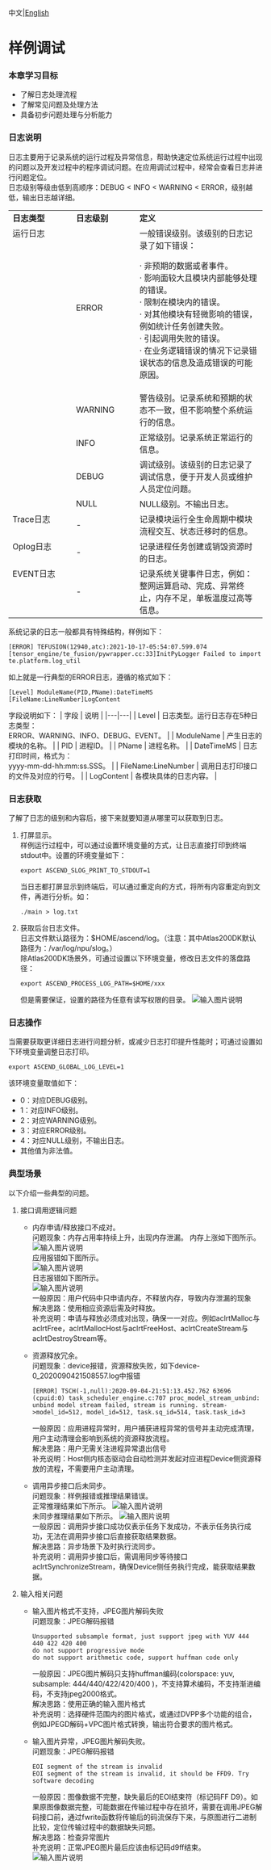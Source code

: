 中文|[English](./README.md)
# 样例调试

### <a name="step_1"></a> 本章学习目标
- 了解日志处理流程
- 了解常见问题及处理方法
- 具备初步问题处理与分析能力

### <a name="step_2"></a> 日志说明
日志主要用于记录系统的运行过程及异常信息，帮助快速定位系统运行过程中出现的问题以及开发过程中的程序调试问题。在应用调试过程中，经常会查看日志并进行问题定位。    
日志级别等级由低到高顺序：DEBUG < INFO < WARNING < ERROR，级别越低，输出日志越详细。
<table>
<tr><td width="25%"><b>日志类型</b></td><td width="25%"><b>日志级别</b></td><td width="50%"><b>定义</b></td></tr>
<tr><td rowspan="5" valign="top">运行日志</td><td>ERROR</td><td>一般错误级别。该级别的日志记录了如下错误：     

· 非预期的数据或者事件。   
· 影响面较大且模块内部能够处理的错误。     
· 限制在模块内的错误。    
· 对其他模块有轻微影响的错误，例如统计任务创建失败。      
· 引起调用失败的错误。      
· 在业务逻辑错误的情况下记录错误状态的信息及造成错误的可能原因。</td></tr>
<tr><td>WARNING</td><td>警告级别。记录系统和预期的状态不一致，但不影响整个系统运行的信息。</td></tr>
<tr><td>INFO</td><td>正常级别。记录系统正常运行的信息。</td></tr>
<tr><td>DEBUG</td><td>调试级别。该级别的日志记录了调试信息，便于开发人员或维护人员定位问题。</td></tr>
<tr><td>NULL</td><td>NULL级别。不输出日志。</td></tr>
</tr>
<tr><td rowspan="1" valign="top">Trace日志</td><td>-</td><td>记录模块运行全生命周期中模块流程交互、状态迁移时的信息。</td></tr>
<tr><td rowspan="1" valign="top">Oplog日志</td><td>-</td><td>记录进程任务创建或销毁资源时的日志。</td></tr>
<tr><td rowspan="1" valign="top">EVENT日志</td><td>-</td><td>记录系统关键事件日志，例如：整网运算启动、完成、异常终止，内存不足，单板温度过高等信息。</td></tr>
</table>

系统记录的日志一般都具有特殊结构，样例如下：
```
[ERROR] TEFUSION(12940,atc):2021-10-17-05:54:07.599.074 [tensor_engine/te_fusion/pywrapper.cc:33]InitPyLogger Failed to import te.platform.log_util
```
如上就是一行典型的ERROR日志，遵循的格式如下：
```
[Level] ModuleName(PID,PName):DateTimeMS [FileName:LineNumber]LogContent
```
字段说明如下：
| 字段  | 说明  |
|---|---|
| Level  | 日志类型。运行日志存在5种日志类型：<br>ERROR、WARNING、INFO、DEBUG、EVENT。  |
| ModuleName  | 产生日志的模块的名称。  |
| PID  |  进程ID。 |
| PName  | 进程名称。  |
| DateTimeMS  | 日志打印时间，格式为：<br>yyyy-mm-dd-hh:mm:ss.SSS。  |
| FileName:LineNumber  | 调用日志打印接口的文件及对应的行号。  |
| LogContent  | 各模块具体的日志内容。  |


### <a name="step_3"></a>日志获取
了解了日志的级别和内容后，接下来就要知道从哪里可以获取到日志。
1. 打屏显示。    
   样例运行过程中，可以通过设置环境变量的方式，让日志直接打印到终端stdout中。设置的环境变量如下：
   ```
   export ASCEND_SLOG_PRINT_TO_STDOUT=1
   ```
   当日志都打屏显示到终端后，可以通过重定向的方式，将所有内容重定向到文件，再进行分析。如：
   ```
   ./main > log.txt
   ```
2. 获取后台日志文件。     
   日志文件默认路径为：$HOME/ascend/log。（注意：其中Atlas200DK默认路径为：/var/log/npu/slog。）     
   除Atlas200DK场景外，可通过设置以下环境变量，修改日志文件的落盘路径：
   ```
   export ASCEND_PROCESS_LOG_PATH=$HOME/xxx
   ```
   但是需要保证，设置的路径为任意有读写权限的目录。
   ![输入图片说明](https://obs-9be7.obs.cn-east-2.myhuaweicloud.com/data/growthpath_pic/log_path.png)

### <a name="step_4"></a>日志操作    
   当需要获取更详细日志进行问题分析，或减少日志打印提升性能时；可通过设置如下环境变量调整日志打印。
   ```
   export ASCEND_GLOBAL_LOG_LEVEL=1
   ```
   该环境变量取值如下：
   - 0：对应DEBUG级别。
   - 1：对应INFO级别。
   - 2：对应WARNING级别。
   - 3：对应ERROR级别。
   - 4：对应NULL级别，不输出日志。
   - 其他值为非法值。

### <a name="step_5"></a>典型场景
以下介绍一些典型的问题。   
1. 接口调用逻辑问题        
   - 内存申请/释放接口不成对。   
     问题现象：内存占用率持续上升，出现内存泄漏。
     内存上涨如下图所示。   
     ![输入图片说明](https://obs-9be7.obs.cn-east-2.myhuaweicloud.com/data/growthpath_pic/memory_up.png)  
     应用报错如下图所示。    
     ![输入图片说明](https://obs-9be7.obs.cn-east-2.myhuaweicloud.com/data/growthpath_pic/samples_failed.png)  
     日志报错如下图所示。   
     ![输入图片说明](https://obs-9be7.obs.cn-east-2.myhuaweicloud.com/data/growthpath_pic/sample_failed_log.png)  
     一般原因：用户代码中只申请内存，不释放内存，导致内存泄漏的现象    
     解决思路：使用相应资源后需及时释放。    
     补充说明：申请与释放必须成对出现，确保一一对应。例如aclrtMalloc与aclrtFree，aclrtMallocHost与aclrtFreeHost、aclrtCreateStream与aclrtDestroyStream等。  

   - 资源释放冗余。   
     问题现象：device报错，资源释放失败，如下device-0_2020090421508557.log中报错     
     ```
     [ERROR] TSCH(-1,null):2020-09-04-21:51:13.452.762 63696 (cpuid:0) task_scheduler_engine.c:707 proc_model_stream_unbind: unbind model stream failed, stream is running. stream->model_id=512, model_id=512, task.sq_id=514, task.task_id=3
     ```        
     一般原因：应用进程异常时，用户捕获进程异常的信号并主动完成清理，用户主动清理会影响到系统的资源释放流程。      
     解决思路：用户无需关注进程异常退出信号      
     补充说明：Host侧内核态驱动会自动检测并发起对应进程Device侧资源释放的流程，不需要用户主动清理。

   - 调用异步接口后未同步。    
     问题现象：样例报错或推理结果错误。      
              正常推理结果如下所示。
              ![输入图片说明](https://obs-9be7.obs.cn-east-2.myhuaweicloud.com/data/growthpath_pic/inference_correct.png)    
              未同步推理结果如下所示。
              ![输入图片说明](https://obs-9be7.obs.cn-east-2.myhuaweicloud.com/data/growthpath_pic/inference_wrong.png)  
     一般原因：调用异步接口成功仅表示任务下发成功，不表示任务执行成功，无法在调用异步接口后直接获取结果数据。     
     解决思路：异步场景下及时执行流同步。    
     补充说明：调用异步接口后，需调用同步等待接口aclrtSynchronizeStream，确保Device侧任务执行完成，能获取结果数据。

2. 输入相关问题     
   - 输入图片格式不支持，JPEG图片解码失败    
     问题现象：JPEG解码报错    
     ```
     Unsupported subsample format, just support jpeg with YUV 444 440 422 420 400
     do not support progressive mode
     do not support arithmetic code, support huffman code only
     ```    
     一般原因：JPEG图片解码只支持huffman编码(colorspace: yuv, subsample: 444/440/422/420/400 )，不支持算术编码，不支持渐进编码，不支持jpeg2000格式。    
     解决思路：使用正确的输入图片格式     
     补充说明：选择硬件范围内的图片格式，或通过DVPP多个功能的组合，例如JPEGD解码+VPC图片格式转换，输出符合要求的图片格式。     
   
   - 输入图片异常，JPEG图片解码失败。    
     问题现象：JPEG解码报错     
     ```
     EOI segment of the stream is invalid
     EOI segment of the stream is invalid, it should be FFD9. Try software decoding
     ```
     一般原因：图像数据不完整，缺失最后的EOI结束符（标记码FF D9）。如果原图像数据完整，可能数据在传输过程中存在损坏，需要在调用JPEG解码接口前，通过fwrite函数将传输后的码流保存下来，与原图进行二进制比较，定位传输过程中的数据缺失问题。    
     解决思路：检查异常图片    
     补充说明：正常JPEG图片最后应该由标记码d9ff结束。      
     ![输入图片说明](https://obs-9be7.obs.cn-east-2.myhuaweicloud.com/data/growthpath_pic/d9ff.png)